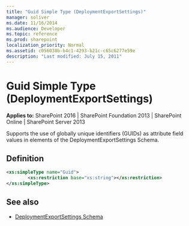```yaml
---
title: "Guid Simple Type (DeploymentExportSettings)"
manager: soliver
ms.date: 11/16/2014
ms.audience: Developer
ms.topic: reference
ms.prod: sharepoint
localization_priority: Normal
ms.assetid: c056038b-b4c1-4293-b21c-c65c6277e59e
description: "Last modified: July 15, 2011"
---
```


# Guid Simple Type (DeploymentExportSettings)
  
**Applies to:** SharePoint 2016 | SharePoint Foundation 2013 | SharePoint Online | SharePoint Server 2013
  
Supports the use of globally unique identifiers (GUIDs) as attribute field values in elements of the DeploymentExportSettings Schema.

## Definition

```XML
<xs:simpleType name="Guid">
        <xs:restriction base="xs:string"></xs:restriction>
</xs:simpleType>

```

## See also

- [DeploymentExportSettings Schema](deploymentexportsettings-schema.md)

